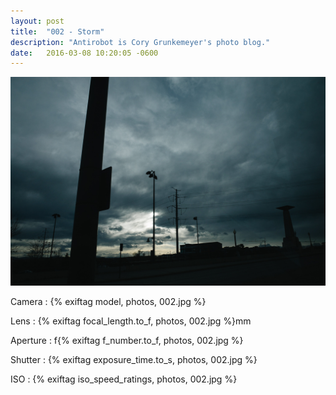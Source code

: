 ```yaml
---
layout: post
title:  "002 - Storm"
description: "Antirobot is Cory Grunkemeyer's photo blog."
date:   2016-03-08 10:20:05 -0600
---
```


![002 - Storm](/photos/002.jpg)

Camera
: {% exiftag model, photos, 002.jpg %}

Lens
: {% exiftag focal_length.to_f, photos, 002.jpg %}mm

Aperture
: f{% exiftag f_number.to_f, photos, 002.jpg %}

Shutter
: {% exiftag exposure_time.to_s, photos, 002.jpg %}

ISO
: {% exiftag iso_speed_ratings, photos, 002.jpg %}
